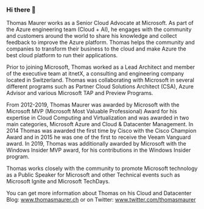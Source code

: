 ### Hi there 👋

Thomas Maurer works as a Senior Cloud Advocate at Microsoft. As part of the Azure engineering team (Cloud + AI), he engages with the community and customers around the world to share his knowledge and collect feedback to improve the Azure platform. Thomas helps the community and companies to transform their business to the cloud and make Azure the best cloud platform to run their applications.

Prior to joining Microsoft, Thomas worked as a Lead Architect and member of the executive team at itnetX, a consulting and engineering company located in Switzerland. Thomas was collaborating with Microsoft in several different programs such as Partner Cloud Solutions Architect (CSA), Azure Advisor and various Microsoft TAP and Preview Programs.

From 2012-2019, Thomas Maurer was awarded by Microsoft with the Microsoft MVP (Microsoft Most Valuable Professional) Award for his expertise in Cloud Computing and Virtualization and was awarded in two main categories, Microsoft Azure and Cloud & Datacenter Management. In 2014 Thomas was awarded the first time by Cisco with the Cisco Champion Award and in 2015 he was one of the first to receive the Veeam Vanguard award. In 2019, Thomas was additionally awarded by Microsoft with the Windows Insider MVP award, for his contributions in the Windows Insider program.

Thomas works closely with the community to promote Microsoft technology as a Public Speaker for Microsoft and other Technical events such as Microsoft Ignite and Microsoft TechDays.

You can get more information about Thomas on his Cloud and Datacenter Blog: www.thomasmaurer.ch or on Twitter: www.twitter.com/thomasmaurer
